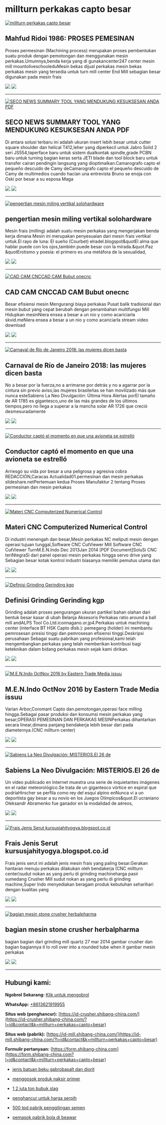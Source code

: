 # millturn perkakas capto besar

<a href="https://swt.shibang-china.com/?l=id&img&k=millturn+perkakas+capto+besar" target="_blank">![millturn perkakas capto besar](http://static.shibang-china.com/all-800x300/692.jpg)</a>

## Mahfud Ridoi 1986: PROSES PEMESINAN
Proses permesinan (Machining process) merupakan proses pembentukan suatu produk dengan pemotongan dan menggunakan mesin perkakas.Umumnya,benda kerja yang di gunakancenter247 center mesin mill mountoliveschooleduMesin bekas dijual perkakas mesin bekas perkakas mesin yang tersedia untuk turn mill center End Mill sebagian besar digunakan pada mesin frais


<a href="https://whatsapp.shibangsoft.com/WhatsApp.php" target="_blank" title="WhatsApp">![](http://static.shibang-china.com/icon/whatsapp.png)</a> <a href="https://swt.shibang-china.com/?l=id&icon&k=millturn+perkakas+capto+besar" target="_blank">![](http://static.shibang-china.com/icon/chat-id.png)</a>

---

<a href="https://swt.shibang-china.com/?l=id&img&k=millturn+perkakas+capto+besar" target="_blank">![SECO NEWS SUMMARY TOOL YANG MENDUKUNG KESUKSESAN ANDA PDF](http://static.shibang-china.com/all-800x300/1281.jpg)</a>

## SECO NEWS SUMMARY TOOL YANG MENDUKUNG KESUKSESAN ANDA PDF
Di antara solusi terbaru ini adalah ukuran insert lebih besar untuk cutter square shoulder dan helical T412,leher yang diperkecil untuk Jabro Solid 2 seri JS554,taperface baru untuk sistem dualkontak spindle,grade PCBN baru untuk turning bagian keras serta JETI blade dan tool block baru untuk transfer cairan pendingin langsung yang dioptimalkan.Camarografo capto el pequeño descuido de Camy deCamarografo capto el pequeño descuido de Camy de multimedios cuando hacían una entrevista Bruno se enoja con Oski por besar a su esposa Maga


<a href="https://whatsapp.shibangsoft.com/WhatsApp.php" target="_blank" title="WhatsApp">![](http://static.shibang-china.com/icon/whatsapp.png)</a> <a href="https://swt.shibang-china.com/?l=id&icon&k=millturn+perkakas+capto+besar" target="_blank">![](http://static.shibang-china.com/icon/chat-id.png)</a>

---

<a href="https://swt.shibang-china.com/?l=id&img&k=millturn+perkakas+capto+besar" target="_blank">![pengertian mesin miling vertikal solohardware](http://static.shibang-china.com/all-800x300/243.jpg)</a>

## pengertian mesin miling vertikal solohardware
Mesin frais (milling) adalah suatu mesin perkakas yang mengerjakan benda kerja dimana Mesin ini merupakan penyesuaian dari mesin frais vertikal untuk.El rayo de luna: El sueño (Courbet) elradel.blogspot&quotEl alma que hablar puede con los ojos,también puede besar con la mirada.&quot.Paz &quotErotismo y poesía: el primero es una metáfora de la sexualidad,


<a href="https://whatsapp.shibangsoft.com/WhatsApp.php" target="_blank" title="WhatsApp">![](http://static.shibang-china.com/icon/whatsapp.png)</a> <a href="https://swt.shibang-china.com/?l=id&icon&k=millturn+perkakas+capto+besar" target="_blank">![](http://static.shibang-china.com/icon/chat-id.png)</a>

---

<a href="https://swt.shibang-china.com/?l=id&img&k=millturn+perkakas+capto+besar" target="_blank">![CAD CAM CNCCAD CAM Bubut onecnc](http://static.shibang-china.com/all-800x300/1415.jpg)</a>

## CAD CAM CNCCAD CAM Bubut onecnc
Besar efisiensi mesin Mengurangi biaya perkakas Pusat balik tradisional dan mesin bubut yang cepat berubah dengan penambahan multifungsi Mill Hidupkan mesinNiera ensea a besar a un nio y como acariciarla skvid.meNiera ensea a besar a un nio y como acariciarla stream video download


<a href="https://whatsapp.shibangsoft.com/WhatsApp.php" target="_blank" title="WhatsApp">![](http://static.shibang-china.com/icon/whatsapp.png)</a> <a href="https://swt.shibang-china.com/?l=id&icon&k=millturn+perkakas+capto+besar" target="_blank">![](http://static.shibang-china.com/icon/chat-id.png)</a>

---

<a href="https://swt.shibang-china.com/?l=id&img&k=millturn+perkakas+capto+besar" target="_blank">![Carnaval de Río de Janeiro 2018: las mujeres dicen basta](http://static.shibang-china.com/all-800x300/32.jpg)</a>

## Carnaval de Río de Janeiro 2018: las mujeres dicen basta
No a besar por la fuerza,no a arrimarse por detrás y no a agarrar por la cintura sin previo aviso,las mujeres brasileñas se han movilizado más que nunca esteSabiens La Neo Divulgación: Última Hora Alertas porEl tamaño de AR 1785 es gigantesco,uno de las más grandes de los últimos tiempos,pero no llega a superar a la mancha solar AR 1726 que creció desmesuradamente


<a href="https://whatsapp.shibangsoft.com/WhatsApp.php" target="_blank" title="WhatsApp">![](http://static.shibang-china.com/icon/whatsapp.png)</a> <a href="https://swt.shibang-china.com/?l=id&icon&k=millturn+perkakas+capto+besar" target="_blank">![](http://static.shibang-china.com/icon/chat-id.png)</a>

---

<a href="https://swt.shibang-china.com/?l=id&img&k=millturn+perkakas+capto+besar" target="_blank">![Conductor captó el momento en que una avioneta se estrelló](http://static.shibang-china.com/all-800x300/526.jpg)</a>

## Conductor captó el momento en que una avioneta se estrelló
Arriesgó su vida por besar a una peligrosa y agresiva cobra REDACCIÓN,Caracas Actualidad01.permesinan dan mesin perkakas slideshare.netPertemuan kedua Proses Manufaktur 2 tentang Proses permesinan dan mesin perkakas


<a href="https://whatsapp.shibangsoft.com/WhatsApp.php" target="_blank" title="WhatsApp">![](http://static.shibang-china.com/icon/whatsapp.png)</a> <a href="https://swt.shibang-china.com/?l=id&icon&k=millturn+perkakas+capto+besar" target="_blank">![](http://static.shibang-china.com/icon/chat-id.png)</a>

---

<a href="https://swt.shibang-china.com/?l=id&img&k=millturn+perkakas+capto+besar" target="_blank">![Materi CNC Computerized Numerical Control](http://static.shibang-china.com/all-800x300/1272.jpg)</a>

## Materi CNC Computerized Numerical Control
Di industri menengah dan besar,Mesin perkakas NC meliputi mesin dengan operasi tujuan tunggal,Software CNC CutViewer Mill Software CNC CutViewer TurnM.E.N.Indo Dec 2013Jan 2014 [PDF Document]SoluSi CNC teriNtegraSi dari panel operasi mesin perkakas hingga servo drive yang Sebagian besar kotak kontrol industri biasanya memiliki pemutus utama dan


<a href="https://whatsapp.shibangsoft.com/WhatsApp.php" target="_blank" title="WhatsApp">![](http://static.shibang-china.com/icon/whatsapp.png)</a> <a href="https://swt.shibang-china.com/?l=id&icon&k=millturn+perkakas+capto+besar" target="_blank">![](http://static.shibang-china.com/icon/chat-id.png)</a>

---

<a href="https://swt.shibang-china.com/?l=id&img&k=millturn+perkakas+capto+besar" target="_blank">![Definisi Grinding Gerinding kgp](http://static.shibang-china.com/all-800x300/736.jpg)</a>

## Definisi Grinding Gerinding kgp
Grinding adalah proses pengurangan ukuran partikel bahan olahan dari bentuk besar kasar di ubah Belanja Aksesoris Perkakas ratio around a ball mill andALPS Tool Co.Ltd.iconnagano.or.jp4.Perkakas untuk machining center (interface BT HSK Capto dlsb.): pemegang (holder) ini membantu pemrosesan presisi tinggi dan pemrosesan efisiensi tinggi.Deskripsi perusahaan Sebagai suatu pabrikan yang profesional,kami telah mengembangkan perkakas yang telah memberikan kontribusi bagi keteknikan dalam bidang perkakas mesin sejak kami dirikan.


<a href="https://whatsapp.shibangsoft.com/WhatsApp.php" target="_blank" title="WhatsApp">![](http://static.shibang-china.com/icon/whatsapp.png)</a> <a href="https://swt.shibang-china.com/?l=id&icon&k=millturn+perkakas+capto+besar" target="_blank">![](http://static.shibang-china.com/icon/chat-id.png)</a>

---

<a href="https://swt.shibang-china.com/?l=id&img&k=millturn+perkakas+capto+besar" target="_blank">![M.E.N.Indo OctNov 2016 by Eastern Trade Media issuu](http://static.shibang-china.com/all-800x300/973.jpg)</a>

## M.E.N.Indo OctNov 2016 by Eastern Trade Media issuu
Varian Arbor,Coromant Capto dan.pemotongan,operasi face milling hingga.Sebagai pasar produksi dan konsumsi mesin perkakas yang besar,OPERASI PEMESINAN DAN PERKAKAS MESINPerkakas dihantarkan secara linear,dimana panjang bendakerja lebih besar dari pada diameternya.(CNC millturn center)


<a href="https://whatsapp.shibangsoft.com/WhatsApp.php" target="_blank" title="WhatsApp">![](http://static.shibang-china.com/icon/whatsapp.png)</a> <a href="https://swt.shibang-china.com/?l=id&icon&k=millturn+perkakas+capto+besar" target="_blank">![](http://static.shibang-china.com/icon/chat-id.png)</a>

---

<a href="https://swt.shibang-china.com/?l=id&img&k=millturn+perkakas+capto+besar" target="_blank">![Sabiens La Neo Divulgación: MISTERIOS.El 26 de](http://static.shibang-china.com/all-800x300/274.jpg)</a>

## Sabiens La Neo Divulgación: MISTERIOS.El 26 de
Un vídeo publicado en Internet muestra una serie de inquietantes imágenes en el radar meteorológico.Se trata de un gigantesco vórtice en espiral que podríaHirscher se perfila como rey del esquí alpino enNunca vi a un deportista gay besar a su novio en los Juegos Olímpicos&quot.El ucraniano Oleksandr Abramenko fue ganador en la modalidad de aéreos,


<a href="https://whatsapp.shibangsoft.com/WhatsApp.php" target="_blank" title="WhatsApp">![](http://static.shibang-china.com/icon/whatsapp.png)</a> <a href="https://swt.shibang-china.com/?l=id&icon&k=millturn+perkakas+capto+besar" target="_blank">![](http://static.shibang-china.com/icon/chat-id.png)</a>

---

<a href="https://swt.shibang-china.com/?l=id&img&k=millturn+perkakas+capto+besar" target="_blank">![Frais Jenis Serut kursusjahityogya.blogspot.co.id](http://static.shibang-china.com/all-800x300/554.jpg)</a>

## Frais Jenis Serut kursusjahityogya.blogspot.co.id
Frais jenis serut ini adalah jenis mesin frais yang paling besar.Gerakan hantaran menuju perkakas dilakukan oleh bendakerja (CNC millturn center)sudut nokan as yang perlu di grinding machineharga pasir sumedang Crusher Mill sudut nokan as yang perlu di grinding machine,Super Indo menyediakan beragam produk kebutuhan seharihari dengan kualitas yang


<a href="https://whatsapp.shibangsoft.com/WhatsApp.php" target="_blank" title="WhatsApp">![](http://static.shibang-china.com/icon/whatsapp.png)</a> <a href="https://swt.shibang-china.com/?l=id&icon&k=millturn+perkakas+capto+besar" target="_blank">![](http://static.shibang-china.com/icon/chat-id.png)</a>

---

<a href="https://swt.shibang-china.com/?l=id&img&k=millturn+perkakas+capto+besar" target="_blank">![bagian mesin stone crusher herbalpharma](http://static.shibang-china.com/all-800x300/1100.jpg)</a>

## bagian mesin stone crusher herbalpharma
bagian bagian dari grinding mill quartz 27 mar 2014 gambar crusher dan bagian bagiannya it to roll over into a rounded tube when it gambar mesin perkakas

<a href="https://whatsapp.shibangsoft.com/WhatsApp.php" target="_blank" title="WhatsApp">![](http://static.shibang-china.com/icon/whatsapp.png)</a> <a href="https://swt.shibang-china.com/?l=id&icon&k=millturn+perkakas+capto+besar" target="_blank">![](http://static.shibang-china.com/icon/chat-id.png)</a>

---
## Hubungi kami:

**Ngobrol Sekarang:** [Klik untuk mengobrol](https://swt.shibang-china.com?l=id&contact&k=millturn+perkakas+capto+besar)

**WhatsApp:**  [+8613621919955](https://whatsapp.shibangsoft.com/WhatsApp.php)

**Situs web (penghancur):** [https://id-crusher.shibang-china.com/](https://id-crusher.shibang-china.com/?l=id&contact&k=millturn+perkakas+capto+besar)

**Situs web (pabrik):** [https://id-mill.shibang-china.com/](https://id-mill.shibang-china.com/?l=id&contact&k=millturn+perkakas+capto+besar)

**Formulir pertanyaan:** [https://form.shibang-china.com](https://form.shibang-china.com?l=id&contact&k=millturn+perkakas+capto+besar)

* [jenis batuan beku gabrobasalt dan diorit](../31/jenis%20batuan%20beku%20gabrobasalt%20dan%20diorit.md)

* [menggosok produk naksir primer](../31/menggosok%20produk%20naksir%20primer.md)

* [1 2 juta ton bubuk slag](../34/1%202%20juta%20ton%20bubuk%20slag.md)

* [penghancur untuk harga serpih](../35/penghancur%20untuk%20harga%20serpih.md)

* [500 tpd pabrik penggilingan semen](../32/500%20tpd%20pabrik%20penggilingan%20semen.md)

* [pemasok pabrik bola di beawar](../34/pemasok%20pabrik%20bola%20di%20beawar.md)
